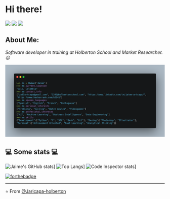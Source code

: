 # Hi there!
[![](https://img.shields.io/badge/LinkedIn-Jaime_Andrés_Aricapa_Pérez-blue)](https://www.linkedin.com/in/jaime-aricapa/)
[![](https://img.shields.io/badge/Gmail-ja95aricapa-red)](mailto:ja95aricapa@gmail.com)
[![](https://img.shields.io/badge/HackerRank-Jaime_Aricapa-brightgreen)](https://www.hackerrank.com/h2241)

## About Me:
<p><em>Software developer in training at Holberton School and Market Researcher. 😊</br>
</em></p>

![](https://github.com/Jaricapa-holberton/Jaricapa-holberton/blob/main/carbon.png)
<!-- TO make screenshot of your code, copy below link:  
https://carbon.now.sh/ -->

<h2>💻 Some stats 💻</h2>

![Jaime's GitHub stats](https://github-readme-stats.vercel.app/api?username=Jaricapa-holberton)]
![Top Langs](https://github-readme-stats.vercel.app/api/top-langs/?username=Jaricapa-holberton)]
![Code Inspector stats](https://frontend.code-inspector.com/public/user/github/Jaricapa-holberton)]

[![forthebadge](https://forthebadge.com/images/badges/built-with-love.svg)](https://forthebadge.com)

---

⭐️ From [@Jaricapa-holberton](https://github.com/Jaricapa-holberton)

<!-- TO make screenshot of your code, copy below link:  
https://carbon.now.sh/ --
